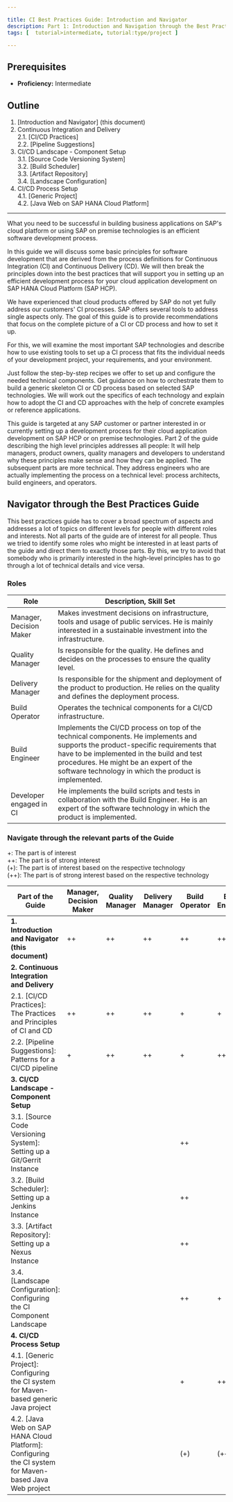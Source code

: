 ```yaml
---

title: CI Best Practices Guide: Introduction and Navigator
description: Part 1: Introduction and Navigation through the Best Practices Guide
tags: [  tutorial>intermediate, tutorial:type/project ]

---
```


## Prerequisites  
 - **Proficiency:** Intermediate

## Outline

1. [Introduction and Navigator] (this document)
2. Continuous Integration and Delivery  
2.1. [CI/CD Practices]  
2.2. [Pipeline Suggestions]  
3. CI/CD Landscape - Component Setup  
3.1. [Source Code Versioning System]  
3.2. [Build Scheduler]  
3.3. [Artifact Repository]  
3.4. [Landscape Configuration]  
4. CI/CD Process Setup  
4.1. [Generic Project]  
4.2. [Java Web on SAP HANA Cloud Platform]  

---


What you need to be successful in building business applications on SAP's cloud platform or using SAP on premise technologies is an efficient software development process.

In this guide we will discuss some basic principles for software development that are derived from the process definitions for Continuous Integration (CI) and Continuous Delivery (CD). We will then break the principles down into the best practices that will support you in setting up an efficient development process for your cloud application development on SAP HANA Cloud Platform (SAP HCP).

We have experienced that cloud products offered by SAP do not yet fully address our customers' CI processes. SAP offers several tools to address single aspects only. The goal of this guide is to provide recommendations that focus on the complete picture of a CI or CD process and how to set it up.

For this, we will examine the most important SAP technologies and describe how to use existing tools to set up a CI process that fits the individual needs of your development project, your requirements, and your environment.

Just follow the step-by-step recipes we offer to set up and configure the needed technical components. Get guidance on how to orchestrate them to build a generic skeleton CI or CD process based on selected SAP technologies. We will work out the specifics of each technology and explain how to adopt the CI and CD approaches with the help of concrete examples or reference applications.

This guide is targeted at any SAP customer or partner interested in or currently setting up a development process for their cloud application development on SAP HCP or on premise technologies.
Part 2 of the guide describing the high level principles addresses all people: It will help managers, product owners, quality managers and developers to understand why these principles make sense and how they can be applied.
The subsequent parts are more technical. They address engineers who are actually implementing the process on a technical level: process architects, build engineers, and operators.

## Navigator through the Best Practices Guide

This best practices guide has to cover a broad spectrum of aspects and addresses a lot of topics on different levels for people with different roles and interests. Not all parts of the guide are of interest for all people. Thus we tried to identify some roles who might be interested in at least parts of the guide and direct them to exactly those parts. By this, we try to avoid that somebody who is primarily interested in the high-level principles has to go through a lot of technical details and vice versa.

### Roles

| Role | Description, Skill Set |
|-------------------|----------------------------------------------------------------|
| Manager, Decision Maker | Makes investment decisions on infrastructure, tools and usage of public services. He is mainly interested in a sustainable investment into the infrastructure. |
| Quality Manager | Is responsible for the quality. He defines and decides on the processes to ensure the quality level. | 
| Delivery Manager | Is responsible for the shipment and deployment of the product to production. He relies on the quality and defines the deployment process. |
| Build Operator | Operates the technical components for a CI/CD infrastructure. |
| Build Engineer | Implements the CI/CD process on top of the technical components. He implements and supports the product-specific requirements that have to be implemented in the build and test procedures. He might be an expert of the software technology in which the product is implemented. | 
| Developer engaged in CI | He implements the build scripts and tests in collaboration with the Build Engineer. He is an expert of the software technology in which the product is implemented. |

### Navigate through the relevant parts of the Guide

+: The part is of interest  
++: The part is of strong interest  
(+): The part is of interest based on the respective technology  
(++): The part is of strong interest based on the respective technology

| Part of the Guide      | Manager, Decision Maker | Quality Manager | Delivery Manager | Build Operator | Build Engineer | Developer engaged in CI |
|-----------|---|---|---|---|---|---|
| **1. Introduction and Navigator (this document)**  | ++         | ++         | ++         | ++         | ++         | ++          |
| **2. Continuous Integration and Delivery** |            |            |            |            |            |            |
| 2.1. [CI/CD Practices]: The Practices and Principles of CI and CD   | ++         | ++         | ++         | +          | +          | +          |
| 2.2. [Pipeline Suggestions]: Patterns for a CI/CD pipeline   | +          | ++         | ++         | +          | ++         |            |
| **3. CI/CD Landscape - Component Setup**   |            |            |            |            |            |            |
| 3.1. [Source Code Versioning System]: Setting up a Git/Gerrit Instance     |            |            |            | ++         |            |            |
| 3.2. [Build Scheduler]: Setting up a Jenkins Instance       |            |            |            | ++         |            |            |
| 3.3. [Artifact Repository]: Setting up a Nexus Instance        |            |            |            | ++         |            |            |
| 3.4. [Landscape Configuration]: Configuring the CI Component Landscape       |            |            |            | ++         | +          |            |
| **4. CI/CD Process Setup**                |            |            |            |            |            |            |
| 4.1. [Generic Project]: Configuring the CI system for Maven-based generic Java project                 |            |            |            | +          | ++         | +          |
| 4.2. [Java Web on SAP HANA Cloud Platform]: Configuring the CI system for Maven-based Java Web project |          |            |            | (+)        | (++)       | (+)        |

